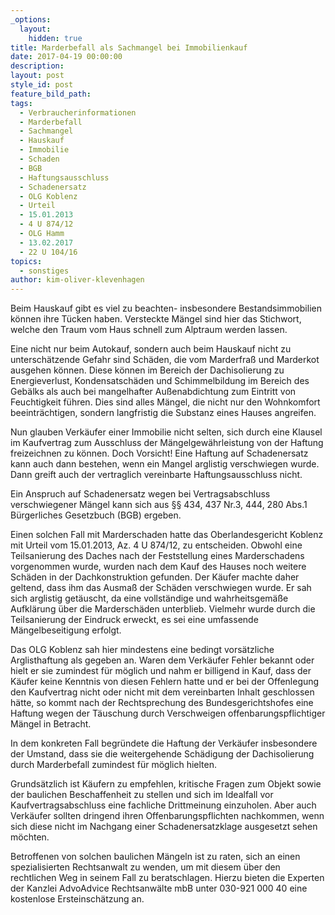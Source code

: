 ```yaml
---
_options:
  layout:
    hidden: true
title: Marderbefall als Sachmangel bei Immobilienkauf
date: 2017-04-19 00:00:00
description:
layout: post
style_id: post
feature_bild_path:
tags:
  - Verbraucherinformationen
  - Marderbefall
  - Sachmangel
  - Hauskauf
  - Immobilie
  - Schaden
  - BGB
  - Haftungsausschluss
  - Schadenersatz
  - OLG Koblenz
  - Urteil
  - 15.01.2013
  - 4 U 874/12
  - OLG Hamm
  - 13.02.2017
  - 22 U 104/16
topics:
  - sonstiges
author: kim-oliver-klevenhagen
---
```



Beim Hauskauf gibt es viel zu beachten- insbesondere Bestandsimmobilien können ihre Tücken haben. Versteckte Mängel sind hier das Stichwort, welche den Traum vom Haus schnell zum Alptraum werden lassen.

Eine nicht nur beim Autokauf, sondern auch beim Hauskauf nicht zu unterschätzende Gefahr sind Schäden, die vom Marderfraß und Marderkot ausgehen können. Diese können im Bereich der Dachisolierung zu Energieverlust, Kondensatschäden und Schimmelbildung im Bereich des Gebälks als auch bei mangelhafter Außenabdichtung zum Eintritt von Feuchtigkeit führen. Dies sind alles Mängel, die nicht nur den Wohnkomfort beeinträchtigen, sondern langfristig die Substanz eines Hauses angreifen.

Nun glauben Verkäufer einer Immobilie nicht selten, sich durch eine Klausel im Kaufvertrag zum Ausschluss der Mängelgewährleistung von der Haftung freizeichnen zu können. Doch Vorsicht! Eine Haftung auf Schadenersatz kann auch dann bestehen, wenn ein Mangel arglistig verschwiegen wurde. Dann greift auch der vertraglich vereinbarte Haftungsausschluss nicht.

Ein Anspruch auf Schadenersatz wegen bei Vertragsabschluss verschwiegener Mängel kann sich aus §§ 434, 437 Nr.3, 444, 280 Abs.1 Bürgerliches Gesetzbuch (BGB) ergeben.

Einen solchen Fall mit Marderschaden hatte das Oberlandesgericht Koblenz mit Urteil vom 15.01.2013, Az. 4 U 874/12, zu entscheiden. Obwohl eine Teilsanierung des Daches nach der Feststellung eines Marderschadens vorgenommen wurde, wurden nach dem Kauf des Hauses noch weitere Schäden in der Dachkonstruktion gefunden. Der Käufer machte daher geltend, dass ihm das Ausmaß der Schäden verschwiegen wurde. Er sah sich arglistig getäuscht, da eine vollständige und wahrheitsgemäße Aufklärung über die Marderschäden unterblieb. Vielmehr wurde durch die Teilsanierung der Eindruck erweckt, es sei eine umfassende Mängelbeseitigung erfolgt.

Das OLG Koblenz sah hier mindestens eine bedingt vorsätzliche Arglisthaftung als gegeben an. Waren dem Verkäufer Fehler bekannt oder hielt er sie zumindest für möglich und nahm er billigend in Kauf, dass der Käufer keine Kenntnis von diesen Fehlern hatte und er bei der Offenlegung den Kaufvertrag nicht oder nicht mit dem vereinbarten Inhalt geschlossen hätte, so kommt nach der Rechtsprechung des Bundesgerichtshofes eine Haftung wegen der Täuschung durch Verschweigen offenbarungspflichtiger Mängel in Betracht.

In dem konkreten Fall begründete die Haftung der Verkäufer insbesondere der Umstand, dass sie die weitergehende Schädigung der Dachisolierung durch Marderbefall zumindest für möglich hielten.

Grundsätzlich ist Käufern zu empfehlen, kritische Fragen zum Objekt sowie der baulichen Beschaffenheit zu stellen und sich im Idealfall vor Kaufvertragsabschluss eine fachliche Drittmeinung einzuholen. Aber auch Verkäufer sollten dringend ihren Offenbarungspflichten nachkommen, wenn sich diese nicht im Nachgang einer Schadenersatzklage ausgesetzt sehen möchten.

Betroffenen von solchen baulichen Mängeln ist zu raten, sich an einen spezialisierten Rechtsanwalt zu wenden, um mit diesem über den rechtlichen Weg in seinem Fall zu beratschlagen. Hierzu bieten die Experten der Kanzlei AdvoAdvice Rechtsanwälte mbB unter 030-921 000 40 eine kostenlose Ersteinschätzung an.